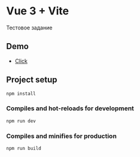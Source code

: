 # Vue 3 + Vite

Тестовое задание

## Demo

- [Click](https://posts-feed.netlify.app/)

## Project setup
```
npm install
```

### Compiles and hot-reloads for development
```
npm run dev
```

### Compiles and minifies for production
```
npm run build
```